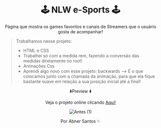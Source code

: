 <div align="center">
 <h1> 🕹️ NLW e-Sports 🕹️ </h1>
 <p>Página que mostra os games favoritos e canais de Streamers que o usuário gosta de acompanhar!</P>
 </div>



> Trabalhamos nesse projeto:
> * HTML e CSS
> * Trabalhei só com a medida rem, fazendo a conversão das medidas diretamente no root!
> * Animações Css
> * Aprendi algo novo com esse projeto:  backwards --> É o que colocamos junto com a chamada da animação, para que ela fique bastante suave em relação a sua posição inicial até a final!





<div align="center">


⬇️Preview ⬇️


  <p style="text-align:center;">Veja o projeto online clicando <a href="https://abnergamesshow.netlify.app/">Aqui!</a></p>


![Antes (1)](https://user-images.githubusercontent.com/107922389/190869486-175aefa5-00e1-4b55-9279-363447027d31.gif)



   <p style="text-align: center;">Por Abner Santos ✨</p>
  </div>




 




